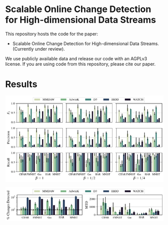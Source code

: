 # Scalable Online Change Detection for High-dimensional Data Streams

This repository hosts the code for the paper:

- Scalable Online Change Detection for High-dimensional Data Streams. (Currently under review).

We use publicly available data and release our code with an AGPLv3 license. If you are using code from this repository, please cite our paper.

# Results

![Main Results](figures/results.png)

![PCD and MTD](figures/percent_changes_detected.png)